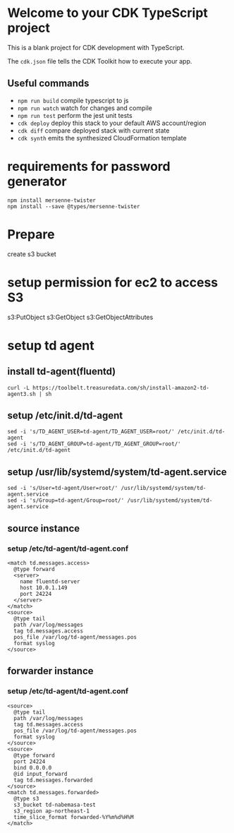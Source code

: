 # Welcome to your CDK TypeScript project

This is a blank project for CDK development with TypeScript.

The `cdk.json` file tells the CDK Toolkit how to execute your app.

## Useful commands

* `npm run build`   compile typescript to js
* `npm run watch`   watch for changes and compile
* `npm run test`    perform the jest unit tests
* `cdk deploy`      deploy this stack to your default AWS account/region
* `cdk diff`        compare deployed stack with current state
* `cdk synth`       emits the synthesized CloudFormation template

# requirements for password generator
```
npm install mersenne-twister
npm install --save @types/mersenne-twister
```
# Prepare
create s3 bucket
# setup permission for ec2 to access S3
s3:PutObject
s3:GetObject
s3:GetObjectAttributes
# setup td agent
## install td-agent(fluentd)
```
curl -L https://toolbelt.treasuredata.com/sh/install-amazon2-td-agent3.sh | sh
```
## setup /etc/init.d/td-agent 
```
sed -i 's/TD_AGENT_USER=td-agent/TD_AGENT_USER=root/' /etc/init.d/td-agent
sed -i 's/TD_AGENT_GROUP=td-agent/TD_AGENT_GROUP=root/' /etc/init.d/td-agent
```
## setup  /usr/lib/systemd/system/td-agent.service
```
sed -i 's/User=td-agent/User=root/' /usr/lib/systemd/system/td-agent.service
sed -i 's/Group=td-agent/Group=root/' /usr/lib/systemd/system/td-agent.service
```
## source instance
### setup /etc/td-agent/td-agent.conf
```
<match td.messages.access>
  @type forward
  <server>
    name fluentd-server
    host 10.0.1.149
    port 24224
  </server>
</match>
<source>
  @type tail
  path /var/log/messages
  tag td.messages.access
  pos_file /var/log/td-agent/messages.pos
  format syslog
</source>
```
## forwarder instance
### setup /etc/td-agent/td-agent.conf
```
<source>
  @type tail
  path /var/log/messages
  tag td.messages.access
  pos_file /var/log/td-agent/messages.pos
  format syslog
</source>
<source>
  @type forward
  port 24224
  bind 0.0.0.0
  @id input_forward
  tag td.messages.forwarded
</source>
<match td.messages.forwarded>
  @type s3
  s3_bucket td-nabemasa-test
  s3_region ap-northeast-1
  time_slice_format forwarded-%Y%m%d%H%M
</match>
```
